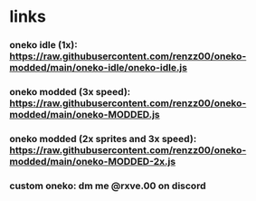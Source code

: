 # links

### oneko idle (1x): https://raw.githubusercontent.com/renzz00/oneko-modded/main/oneko-idle/oneko-idle.js
### oneko modded (3x speed): https://raw.githubusercontent.com/renzz00/oneko-modded/main/oneko-MODDED.js
### oneko modded (2x sprites and 3x speed): https://raw.githubusercontent.com/renzz00/oneko-modded/main/oneko-MODDED-2x.js
### custom oneko: dm me @rxve.00 on discord
